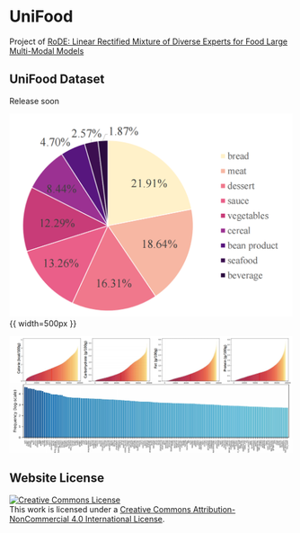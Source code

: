 # UniFood

Project of [RoDE: Linear Rectified Mixture of Diverse Experts for Food Large Multi-Modal Models](https://arxiv.org/pdf/2407.12730)

## UniFood Dataset
Release soon


![Statistic information of UniFood](https://github.com/pengkun-jiao/UniFood-project/blob/master/static/images/cate_statistics.png?raw=true){{ width=500px }}


![Ingredient and nutrition information of UniFood](https://github.com/pengkun-jiao/UniFood-project/blob/master/static/images/nutrition_infor.png?raw=true)

## Website License
<a rel="license" href="http://creativecommons.org/licenses/by-nc/4.0/">
  <img alt="Creative Commons License" style="border-width:0" src="https://licensebuttons.net/l/by-nc/4.0/88x31.png" />
</a><br />
This work is licensed under a 
<a rel="license" href="http://creativecommons.org/licenses/by-nc/4.0/">Creative Commons Attribution-NonCommercial 4.0 International License</a>.
